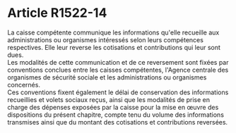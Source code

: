 # Article R1522-14

  
La caisse compétente communique les informations qu'elle recueille aux administrations ou organismes intéressés selon leurs compétences respectives. Elle leur reverse les cotisations et contributions qui leur sont dues.   
Les modalités de cette communication et de ce reversement sont fixées par conventions conclues entre les caisses compétentes, l'Agence centrale des organismes de sécurité sociale et les administrations ou organismes concernés.   
Ces conventions fixent également le délai de conservation des informations recueillies et volets sociaux reçus, ainsi que les modalités de prise en charge des dépenses exposées par la caisse pour la mise en œuvre des dispositions du présent chapitre, compte tenu du volume des informations transmises ainsi que du montant des cotisations et contributions reversées.